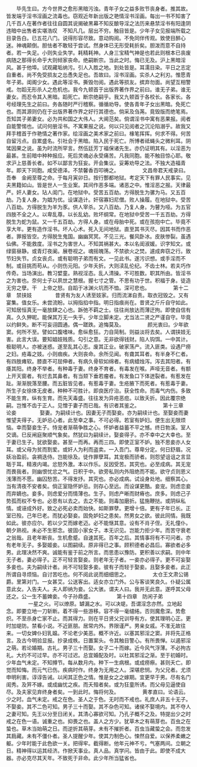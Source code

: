 <!-- { "loadSidebar": true } -->
　　毕先生曰。方今世界之愈形黑暗污浊。青年子女之益多败节丧身者。推其故。皆发端于淫书淫画之流毒也。窃观近年新出版之艳情淫书淫画。每出一书不知害了几千百人在著作者往往自圆其说揭破黑幕不知反酿导淫之法历来悬禁淫书有阳逢阴违暗中出售者实堪浩叹　不知凡几。层出不穷。触目皆是。少年子女见报端所载之目录告白。已五花八门。说得形容尽致。意动购阅。不免同伴传观。致使目醉心迷。神魂颠倒。胆怯者不敢轻于尝试。然身体已无形受耗折矣。胆泼而意不自持者。若一失足。小则失业失学。耗精耗神。人身三宝精气神是也若此则根本已丧废病随之那得长命乎大则倾家丧命。绝嗣断宗。当此之时。悔已无及。沪上黑暗淫风。甚于他埠。试观藏垢纳污。引人入胜之地。到处皆是。耳濡目染。平日之志定自重者。尚不免受损友之怂恿失足也。吾故曰。淫书淫画。实杀人之利刃。惟愿青年子弟。闺阁少女。遇此等淫书。撕毁勿阅。遇此等损友。摈弃勿面。尚望互相警戒。勿蹈无形杀人之危机也。我今九顿首于出版界著作界之前曰。谁无子弟。谁无妻女。而忍令其入黑暗。蹈死亡。断宗绝嗣乎。我又九顿首于各校长。各家长。各号经理先生之前曰。务各随时严行稽察。循循劝导。使各青年子女出黑暗。免死亡也。而其源则仍在于出版界著作界之好行其德也。倘采及刍荛。竟毁版而绝笔焉。吾知其子弟妻女。必为共和国之大伟人。大阃范矣。倘谓淫书中寓有恶果报。阅者自能警惕也。试问何册淫书。不寓果报之说。何以只见阅者之沉沦陷溺乎。故我又拜手稽首于作艳情之著作家。绘淫画之美术家之前曰。椽笔挥挥。何求不得。何苦自留污点。自累盛名。引社会于黑暗。陷入民于死亡。所博者祗蝇头之微利耳。阴骘因果之说。虽为时流所罕言。然伍廷芳丁福保诸先生。亦仍证明其有。以淫恶为最甚。生前暗中种种报应。死后灵魂必永受痛苦。凡我同胞。能不触目惊心耶。敬求沪上慈善长者。如不以鄙言为狂妄。开会集议。妥筹劝导之法。不独大造福青年。即天下同胞。咸受德泽。不禁馨香百叩祷之。 
　　
　　文昌帝君天戒录曰。吾奉　金阙至尊之命。于每月寅卯日。按行酆都地狱。考定天下有罪人民事实。见夫黑籍如山。皆是世人一生业案。其间作恶多端。诸恶之中。惟淫恶之报。天律最严。奸人妻女。玷人闺门。在地狱中。受苦五百劫。方得脱生为骡为马。又五百劫。乃复人身。为娼为优。设谋造计。奸宿寡妇尼僧。败人操履。在地狱中。受苦八百劫。方得脱生为羊为豕。供人宰杀。又八百劫。乃复人身。为瞽为哑。为五官四肢不全之人。以卑乱尊。以长乱幼。败坏纲常。在地狱中受苦一千五百劫。方得脱生为蛇为鼠。又一千五百劫。方得人身。或在母胎中死。或在孩抱中亡。毕竟不享大年。更有造作淫书。坏人心术。死入无间地狱。直至其书灭尽。因其书而作恶者。罪报皆空。方得脱生鬼国。幽幽冥冥。不见三光。餐风卧冰。皮肤惨裂。虽遇仙佛。不能救度。淫书之为害世人。不知其祸甚大。本以名闺淑媛。识字知文。或绿窗昼静。或青灯夜阑。展卷视之。魂摇魄荡。不禁欲火之焚。遽成奔窃之行。致节妇失节。贞女丧贞。或有聪明子弟而有文。一见此书。遂污识想。或手淫而不制。或目挑而苟从。小则伤元阳。少年夭折。大则渎乱伦纪。不齿士林。若夫巧作传奇。当场演出。教习嬖童。熟视淫态。乱人清操。不可胜数。职其所由。皆淫书之为害也。奈何士子以夙世之慧根。握七寸之管。不思有功于世。积福于身。徒造无穷之孽。干　上帝之怒。自蹈于冰渊火坑而不恤。深可悲也。 
　　
　　第十二章　禁挟妓 
　　
　　昔贤有为友人诱至妓家。归而流涕自责。取衣冠毁之。又有宴集。值女乐。未尝流盼。以拇指掐中指。明日指痕尚在。昔贤之斤斤自守如此。可知居恒真无一毫放肆之心也。跅弛不羁之士。往往尚放达而薄迂拘。即使自信有真。久久狎昵。能保其万无一失乎。少年立脚未定。尤当法二贤之严谨自守。毕竟以约鲜失。断不可妄诩圆通。偶一蹉跌。追悔莫及。 
　　
　　颜光衷曰。少年欲窦。何所不至。譬如口腹嗜味。愈纵愈狂。力自简制。则益淡将去矣。人谓挟妓无害。此言大误。要知娼妓贱质。勾引之意。无非欲得钱财。陷人钩饵。一中其计。极聪明人。亦被迷惑。遂至乱其心志。废其正业。破家荡产。流入匪类。设遇尸痨之妇。疮毒之妓。小则痼疾。大则丧命。余所见闻。有聋其耳者。有半身不仁者。有四肢瘫软。膝直不可屈伸者。有病久骨软如绵者。有病蜡烛泻。泻去其阳者。有痿其阳。终身不举者。有种毒于妻。终身不育者。有毒发在喉。声哑无音者。有额上开天窗者。有烂去其鼻者。有当颏下垂若瘤者。有发鱼口下体迸裂者。有惹发在趾。渐渐脱落至腰。而五脏皆见者。有惹毒于妻。生疮腋下而死者。有惹毒于妻。所生子女徐体无皮者。种种不可胜计。即良医疗治。获全性命。而毒气内伤。多致不能生育。纵有生育。而先天毒盛。往往发为异疮恶痘。以致夭折。因此覆宗绝嗣。岂惟不齿于正人。见憎于妻子而已哉。有识者其鉴之。 
　　
　　第十三章　论妾 
　　
　　娶妻。为嗣续计也。因妻无子而娶妾。亦为嗣续计也。至娶妾而妻惟望夫得子。无妒忌心者。此至幸之事。不可必得。若室有妒妇。便生出无限烦恼。幸而娶妾生子。恃宠者渐萌争胜之心。怀妒者益蓄不平之憾。终日勃溪。室人交谪。巳反闸庭聚顺气象矣。然犹曰为嗣续计。娶妾得子。亦不幸中之大幸也。至于妻已生子。犹欲娶妾。甚至一而再。再而三四。即使正室不妒。独不思妾亦人女耳。或父母为贫而割爱。或奸人为利而盗卖。一入吾门。尊卑分定。何日舒眉。况妖冶盈前。衾裯迭侍。岂能徐及。徒作罪孽耳。其宠极而骄者。则怨望诅诅之言显聒于耳。精液内竭。忿怒外激。本以作乐。反因受苦。其究也。必至成病。其无宠而畏我者。则幽恨忧忿之气。日积于中。欲旁私则内外阻绝而不能。欲守贞则恩义浅薄而不愿。幽囚愁苦。不得发抒。其究也。亦必成病。试设身处地。细察其心。当有清夜不安者矣。倘正室隐怀妒忌。则存心至远。而设谋更酷。妾宠。则虑恋妾而弃嫡也。妾多。则虑爱分而情薄也。生子。则虑产晰而财瘠也。庶多。则虑己子势孤而权不专也。必思有以去之。去之不能。则毒加磨折。猛施鞭挞。或阴纵私情。或诬成外好。致之必死必卖而始快。如斯罪孽。更增十倍。更有子年已长。正室已殁。己年巳老。而犹必娶妾。固免妒妇之患矣。然男女之欲。彼此同情。我既如此。彼亦应尔。若以少艾而嫁老迈。必不能惬其意。设有不肖子侄。无礼僮仆。朝夕熟视。未必不生邪念。彼固小家女子。本无识见。岂能力拒少年。而苦守衰老之翁哉。且老年断丧。生机愈蹙。自速其死。百年之后。其情事将有不可问者。亦有老年无子。多娶姬妾。以图嗣续。原非得已之事。顾积德者必昌后。寡欲者必多男。此理决然不爽。诚能有鉴于前之所言。而思患以豫防。更积善以求嗣。则中年无子者。妻必得子。正不可轻言娶妾。则老年无子者。一妾亦必得子。更不可妄娶多妾也。夫为嗣续计者。尚不可轻娶多妾。彼有子而轻于娶妾。且娶多妾者。此正所谓自寻烦恼。自讨苦吃也。何不阅此说而细细思之。 
　　
　　太仓王文肃公锡爵。里第对门。一女甚艾。公送客出。适女亦立门外。公与客谈笑良久。仆疑公属意此女。入告夫人。夫人即纳为妾。公大骇。谓夫人曰。我并无此意。遂呼其父母还之。公一生不蓄婢妾。今子孙鼎盛。 
　　
　　第十四章　防闲子弟 
　　
　　一星之火。可以燎原。罅漏之水。可以决堤。吾谓淫念亦然。立地起念。即要立地一刀斩断。着不得一些游移。容不得一毫缱绻。否则魔愈深。势愈炽。不至杀身亡家不止。而其得力。则在平日贤父兄训导有方。使其理明心正。更时加堤防。禁看小说。不近匪朋。居常内外。界限谨严。男亲女戚。不准无故往来。一切女婢仆妇乳媪。不论老少美恶。概不许近。以塞其邪淫之窦。并将先正格言。及古今明验显报。抄录成帙。日置案头。令其触目警心。有所畏惮。以遏邪淫之萌。若论婚期。古礼。男子三十而娶。女子二十而嫁。近今风气浮薄。不必拘古礼。大约不可过早。亦不可过迟。总宜婚配及时。以杜其邪淫之渐。至于初婚时。少年血气未定。不知撙节。每从数月内。种下一生病根。或成痨瘵。甚则夭亡。即觉而知悔。而元气已伤。疾病时作。终身为无用之人。深堪悲悯。为父兄者。尤须申明利害。谆谆告诫。以闲其正色之情。惟是女之之嫁期。宜更早于男。尽有名门闺秀。及笄不嫁。或成幽忧之疾。而夭殂者矣。或为狂童所诱。而父母见逼使自尽。及夫家见弃终身者矣。一到此时。悔将何及。 
　　
　　黄孝直曰。论语云。少之时。血气未定。戒之在色。圣人之于色。无时而不戒也。礼庶人非五十无子。不娶妾。其不二色可知。男子三十而娶。其不杂色可知。诸侯不娶境内。其不夺人之妻可知。先王以分至日闭关。其清心寡欲可知。乃孔子概不之及。特提出少之时戒之在色一语。诚重之也。抑畏之也。盖人之方少。犹草木之有萌芽也。百虫之在蛰也。草木当始萌之日。而逆折其萌芽。未有不摧折者。百虫当藏蛰之会。而忽发其扃藏。未有不僵仆者。圣人提醒少年。使其力制色心。悚然自爱。以保养柔嫩之躯。少年时能于此色欲一关。把得牢。截得断。他年元神不亏。气塞两间。立朝之日。精神得以运其经济。作掀天事业。真人品。真学问。皆由于此。即使不成大器。亦必克尽其天年。不致死于非命。此少年所当猛省也。 
　　

